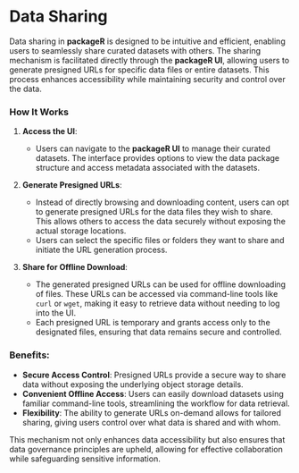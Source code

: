 # Data Sharing

Data sharing in **packageR** is designed to be intuitive and efficient, enabling users to seamlessly share curated datasets with others. The sharing mechanism is facilitated directly through the **packageR UI**, allowing users to generate presigned URLs for specific data files or entire datasets. This process enhances accessibility while maintaining security and control over the data.

### How It Works

1. **Access the UI**:
   - Users can navigate to the **packageR UI** to manage their curated datasets. The interface provides options to view the data package structure and access metadata associated with the datasets.

2. **Generate Presigned URLs**:
   - Instead of directly browsing and downloading content, users can opt to generate presigned URLs for the data files they wish to share. This allows others to access the data securely without exposing the actual storage locations.
   - Users can select the specific files or folders they want to share and initiate the URL generation process.

3. **Share for Offline Download**:
   - The generated presigned URLs can be used for offline downloading of files. These URLs can be accessed via command-line tools like `curl` or `wget`, making it easy to retrieve data without needing to log into the UI.
   - Each presigned URL is temporary and grants access only to the designated files, ensuring that data remains secure and controlled.

### Benefits:
- **Secure Access Control**: Presigned URLs provide a secure way to share data without exposing the underlying object storage details.
- **Convenient Offline Access**: Users can easily download datasets using familiar command-line tools, streamlining the workflow for data retrieval.
- **Flexibility**: The ability to generate URLs on-demand allows for tailored sharing, giving users control over what data is shared and with whom.

This mechanism not only enhances data accessibility but also ensures that data governance principles are upheld, allowing for effective collaboration while safeguarding sensitive information.
